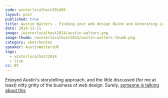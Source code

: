 ```yaml
---
code: winterlocalhost201405
layout: post
published: true
title: Austin Walters - Finding your web design Niche and Generating Leads there
date: 2014-11-11
image: /winterlocalhost2014/austin-walters.png
image-thumb: /winterlocalhost2014/austin-walters-thumb.png
category: sketchnotes
speaker: AustinWaltersUK
tags:
  - winterlocalhost2014
  - live
cc: BY
---
```


Enjoyed Austin's storytelling approach, and the little discussed (for me at least) nitty gritty of the business of web design. Surely, [someone is talking about this](http://thebusinessofwebdesign.co.uk/)
